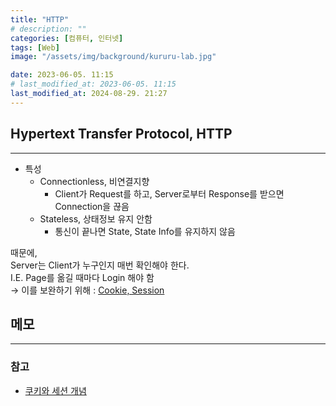 ```yaml
---
title: "HTTP"
# description: ""
categories: [컴퓨터, 인터넷]
tags: [Web]
image: "/assets/img/background/kururu-lab.jpg"

date: 2023-06-05. 11:15
# last_modified_at: 2023-06-05. 11:15
last_modified_at: 2024-08-29. 21:27
---
```


## Hypertext Transfer Protocol, HTTP

---

- 특성
  - Connectionless, 비연결지향
    - Client가 Request를 하고, Server로부터 Response를 받으면 Connection을 끊음
  - Stateless, 상태정보 유지 안함
    - 통신이 끝나면 State, State Info를 유지하지 않음

때문에,  
Server는 Client가 누구인지 매번 확인해야 한다.  
I.E. Page를 옮길 때마다 Login 해야 함  
→ 이를 보완하기 위해 : [Cookie, Session](/posts/cookie-session/)  

## 메모

---

### 참고

- [쿠키와 세션 개념](https://interconnection.tistory.com/74)
